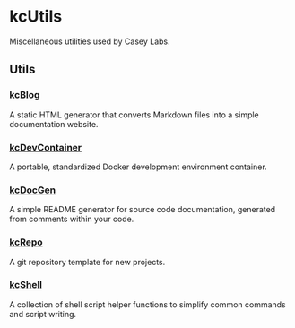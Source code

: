 # kcUtils

Miscellaneous utilities used by Casey Labs.

## Utils

### [kcBlog](https://github.com/CaseyLabs/kcUtils/tree/main/utils/kcBlog)

A static HTML generator that converts Markdown files into a simple documentation website. 

### [kcDevContainer](https://github.com/CaseyLabs/kcUtils/tree/main/utils/kcDevContainer)

A portable, standardized Docker development environment container.

### [kcDocGen](https://github.com/CaseyLabs/kcUtils/tree/main/utils/kcDocGen)

A simple README generator for source code documentation, generated from comments within your code. 

### [kcRepo](https://github.com/CaseyLabs/kcUtils/tree/main/utils/kcRepo)

A git repository template for new projects.

### [kcShell](https://github.com/CaseyLabs/kcUtils/tree/main/utils/kcShell)

A collection of shell script helper functions to simplify common commands and script writing.